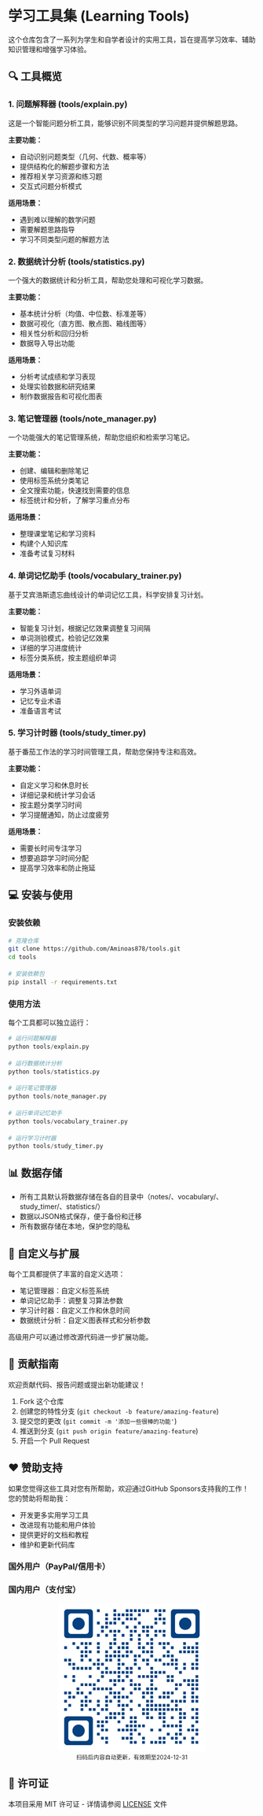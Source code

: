 ﻿# 学习工具集 (Learning Tools)

这个仓库包含了一系列为学生和自学者设计的实用工具，旨在提高学习效率、辅助知识管理和增强学习体验。

## 🔍 工具概览

### 1. 问题解释器 (tools/explain.py)

这是一个智能问题分析工具，能够识别不同类型的学习问题并提供解题思路。

**主要功能：**
- 自动识别问题类型（几何、代数、概率等）
- 提供结构化的解题步骤和方法
- 推荐相关学习资源和练习题
- 交互式问题分析模式

**适用场景：**
- 遇到难以理解的数学问题
- 需要解题思路指导
- 学习不同类型问题的解题方法

### 2. 数据统计分析 (tools/statistics.py)

一个强大的数据统计和分析工具，帮助您处理和可视化学习数据。

**主要功能：**
- 基本统计分析（均值、中位数、标准差等）
- 数据可视化（直方图、散点图、箱线图等）
- 相关性分析和回归分析
- 数据导入导出功能

**适用场景：**
- 分析考试成绩和学习表现
- 处理实验数据和研究结果
- 制作数据报告和可视化图表

### 3. 笔记管理器 (tools/note_manager.py)

一个功能强大的笔记管理系统，帮助您组织和检索学习笔记。

**主要功能：**
- 创建、编辑和删除笔记
- 使用标签系统分类笔记
- 全文搜索功能，快速找到需要的信息
- 标签统计和分析，了解学习重点分布

**适用场景：**
- 整理课堂笔记和学习资料
- 构建个人知识库
- 准备考试复习材料

### 4. 单词记忆助手 (tools/vocabulary_trainer.py)

基于艾宾浩斯遗忘曲线设计的单词记忆工具，科学安排复习计划。

**主要功能：**
- 智能复习计划，根据记忆效果调整复习间隔
- 单词测验模式，检验记忆效果
- 详细的学习进度统计
- 标签分类系统，按主题组织单词

**适用场景：**
- 学习外语单词
- 记忆专业术语
- 准备语言考试

### 5. 学习计时器 (tools/study_timer.py)

基于番茄工作法的学习时间管理工具，帮助您保持专注和高效。

**主要功能：**
- 自定义学习和休息时长
- 详细记录和统计学习会话
- 按主题分类学习时间
- 学习提醒通知，防止过度疲劳

**适用场景：**
- 需要长时间专注学习
- 想要追踪学习时间分配
- 提高学习效率和防止拖延

## 💻 安装与使用

### 安装依赖

```bash
# 克隆仓库
git clone https://github.com/Aminoas878/tools.git
cd tools

# 安装依赖包
pip install -r requirements.txt
```

### 使用方法

每个工具都可以独立运行：

```python
# 运行问题解释器
python tools/explain.py

# 运行数据统计分析
python tools/statistics.py

# 运行笔记管理器
python tools/note_manager.py

# 运行单词记忆助手
python tools/vocabulary_trainer.py

# 运行学习计时器
python tools/study_timer.py
```

## 📊 数据存储

- 所有工具默认将数据存储在各自的目录中（notes/、vocabulary/、study_timer/、statistics/）
- 数据以JSON格式保存，便于备份和迁移
- 所有数据存储在本地，保护您的隐私

## 🔧 自定义与扩展

每个工具都提供了丰富的自定义选项：

- 笔记管理器：自定义标签系统
- 单词记忆助手：调整复习算法参数
- 学习计时器：自定义工作和休息时间
- 数据统计分析：自定义图表样式和分析参数

高级用户可以通过修改源代码进一步扩展功能。

## 🤝 贡献指南

欢迎贡献代码、报告问题或提出新功能建议！

1. Fork 这个仓库
2. 创建您的特性分支 (`git checkout -b feature/amazing-feature`)
3. 提交您的更改 (`git commit -m '添加一些很棒的功能'`)
4. 推送到分支 (`git push origin feature/amazing-feature`)
5. 开启一个 Pull Request

## ❤️ 赞助支持

如果您觉得这些工具对您有所帮助，欢迎通过GitHub Sponsors支持我的工作！您的赞助将帮助我：

- 开发更多实用学习工具
- 改进现有功能和用户体验
- 提供更好的文档和教程
- 维护和更新代码库
### 国外用户（PayPal/信用卡）

### 国内用户（支付宝）
<div align="center">
  <img src="https://raw.githubusercontent.com/Aminoas878/tools/master/docs/sponsors/qrcode_2drainbow.png" width="300" alt="赞助二维码" style="max-width: 100%;">
  <br>
  <small>扫码后内容自动更新，有效期至2024-12-31</small>
</div>

## 📜 许可证

本项目采用 MIT 许可证 - 详情请参阅 [LICENSE](LICENSE) 文件 
